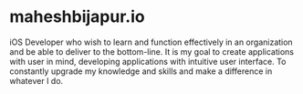 # maheshbijapur.io
iOS Developer who wish to learn and function effectively in an organization and be able to deliver to the bottom-line. It is my goal to create applications with user in mind, developing applications with intuitive user interface. To constantly upgrade my knowledge and skills and make a difference in whatever I do.
